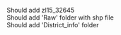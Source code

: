 Should add zl15_32645 <br/>
Should add 'Raw' folder with shp file <br/>
Should add 'District_info' folder
